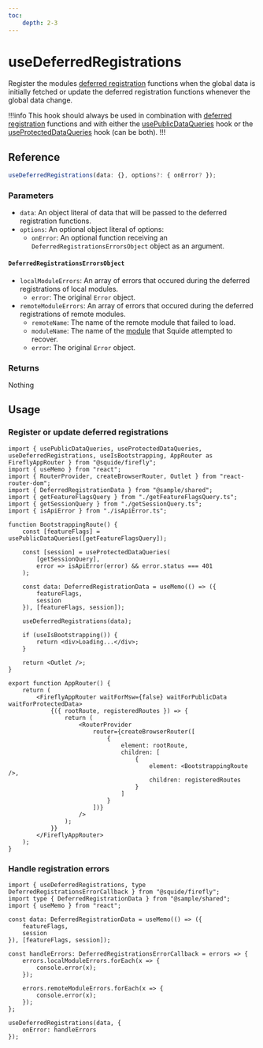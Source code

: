 ```yaml
---
toc:
    depth: 2-3
---
```


# useDeferredRegistrations

Register the modules [deferred registration](./registerLocalModules.md#defer-the-registration-of-navigation-items) functions when the global data is initially fetched or update the deferred registration functions whenever the global data change.

!!!info
This hook should always be used in combination with [deferred registration](./registerLocalModules.md#defer-the-registration-of-navigation-items) functions and with either the [usePublicDataQueries]() hook or the [useProtectedDataQueries]() hook (can be both).
!!!

## Reference

```ts
useDeferredRegistrations(data: {}, options?: { onError? });
```

### Parameters

- `data`: An object literal of data that will be passed to the deferred registration functions.
- `options`: An optional object literal of options:
    - `onError`: An optional function receiving an `DeferredRegistrationsErrorsObject` object as an argument.

#### `DeferredRegistrationsErrorsObject`

- `localModuleErrors`: An array of errors that occured during the deferred registrations of local modules.
    - `error`: The original `Error` object.
- `remoteModuleErrors`: An array of errors that occured during the deferred registrations of remote modules.
    - `remoteName`: The name of the remote module that failed to load.
    - `moduleName`: The name of the [module](./registerRemoteModules.md#name) that Squide attempted to recover.
    - `error`: The original `Error` object.

### Returns

Nothing

## Usage

### Register or update deferred registrations

```tsx !#17-22 host/src/AppRouter.tsx
import { usePublicDataQueries, useProtectedDataQueries, useDeferredRegistrations, useIsBootstrapping, AppRouter as FireflyAppRouter } from "@squide/firefly";
import { useMemo } from "react";
import { RouterProvider, createBrowserRouter, Outlet } from "react-router-dom";
import { DeferredRegistrationData } from "@sample/shared";
import { getFeatureFlagsQuery } from "./getFeatureFlagsQuery.ts";
import { getSessionQuery } from "./getSessionQuery.ts";
import { isApiError } from "./isApiError.ts";

function BootstrappingRoute() {
    const [featureFlags] = usePublicDataQueries([getFeatureFlagsQuery]);

    const [session] = useProtectedDataQueries(
        [getSessionQuery],
        error => isApiError(error) && error.status === 401
    );

    const data: DeferredRegistrationData = useMemo(() => ({
        featureFlags,
        session
    }), [featureFlags, session]);

    useDeferredRegistrations(data);

    if (useIsBootstrapping()) {
        return <div>Loading...</div>;
    }

    return <Outlet />;
}

export function AppRouter() {
    return (
        <FireflyAppRouter waitForMsw={false} waitForPublicData waitForProtectedData>
            {({ rootRoute, registeredRoutes }) => {
                return (
                    <RouterProvider
                        router={createBrowserRouter([
                            {
                                element: rootRoute,
                                children: [
                                    {
                                        element: <BootstrappingRoute />,
                                        children: registeredRoutes
                                    }
                                ]
                            }
                        ])}
                    />
                );
            }}
        </FireflyAppRouter>
    );
}
```

### Handle registration errors

```tsx !#10-18
import { useDeferredRegistrations, type DeferredRegistrationsErrorCallback } from "@squide/firefly";
import type { DeferredRegistrationData } from "@sample/shared";
import { useMemo } from "react";

const data: DeferredRegistrationData = useMemo(() => ({
    featureFlags,
    session
}), [featureFlags, session]);

const handleErrors: DeferredRegistrationsErrorCallback = errors => {
    errors.localModuleErrors.forEach(x => {
        console.error(x);
    });

    errors.remoteModuleErrors.forEach(x => {
        console.error(x);
    });
};

useDeferredRegistrations(data, {
    onError: handleErrors
});
```
